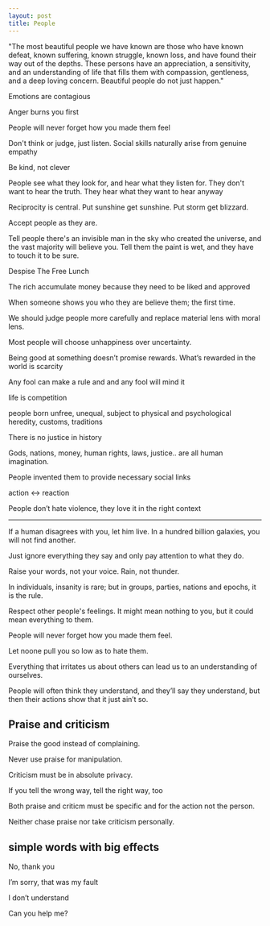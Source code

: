 ```yaml
---
layout: post
title: People  
---
```


"The most beautiful people we have known are those who have known defeat, known suffering, known struggle, known loss, and have found their way out of the depths. These persons have an appreciation, a sensitivity, and an understanding of life that fills them with compassion, gentleness, and a deep loving concern. Beautiful people do not just happen."

Emotions are contagious

Anger burns you first

People will never forget how you made them feel

Don't think or judge, just listen. Social skills naturally arise from genuine empathy 

Be kind, not clever

People see what they look for, and hear what they listen for. They don't want to hear the truth. They hear what they want to hear anyway 

Reciprocity is central. Put sunshine get sunshine. Put storm get blizzard. 

Accept people as they are. 

Tell people there's an invisible man in the sky who created the universe, and the vast majority will believe you. Tell them the paint is wet, and they have to touch it to be sure.

Despise The Free Lunch

The rich accumulate money because they need to be liked and approved

When someone shows you who they are believe them; the first time.

We should judge people more carefully and replace material lens with moral lens. 

Most people will choose unhappiness over uncertainty.

Being good at something doesn’t promise rewards. What’s rewarded in the world is scarcity


Any fool can make a rule and and any fool will mind it


life is competition

people born unfree, unequal,  subject to physical and psychological heredity, customs, traditions

There is no justice in history 

Gods, nations, money, human rights, laws, justice.. are all human imagination. 

People invented them to provide necessary social links

action <-> reaction 

People don’t hate violence, they love it in the right context 


---

If a human disagrees with you, let him live. In a hundred billion galaxies, you will not find another.

Just ignore everything they say and only pay attention to what they do.

Raise your words, not your voice. Rain, not thunder.

In individuals, insanity is rare; but in groups, parties, nations and epochs, it is the rule.



Respect other people's feelings. It might mean nothing to you, but it could mean everything to them.

People will never forget how you made them feel.

Let noone pull you so low as to hate them.

Everything that irritates us about others can lead us to an understanding of ourselves. 

People will often think they understand, and they’ll say they understand, but then their actions show that it just ain’t so.



## Praise and criticism 

Praise the good instead of complaining. 

Never use praise for manipulation. 

Criticism must be in absolute privacy. 

If you tell the wrong way, tell the right way, too

Both praise and criticm must be specific and for the action not the person.

Neither chase praise nor take criticism personally. 



## simple words with big effects

No, thank you

I’m sorry, that was my fault

I don’t understand

Can you help me?